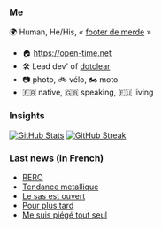 ### Me

🌍 Human, He/His, « [footer de merde](https://open-time.net/post/2013/07/17/La-veritable-histoire-du-Footer-de-merde-) » 
* 🏠 https://open-time.net 
* 🛠️ Lead dev' of [dotclear](https://git.dotclear.org/dev/dotclear)
* 📷 photo, 🚲 vélo, 🏍️ moto 
* 🇫🇷 native, 🇬🇧 speaking, 🇪🇺 living

### Insights

[![GitHub Stats](https://github-readme-stats-sigma-five.vercel.app/api?username=franck-paul)](https://github.com/franck-paul)
[![GitHub Streak](https://github-readme-streak-stats.herokuapp.com?user=franck-paul)](https://git.io/streak-stats)

### Last news (in French)

<!-- BLOG-POST-LIST:START -->
- [RERO](https://open-time.net/post/2023/09/01/RERO)
- [Tendance metallique](https://open-time.net/post/2023/08/31/Tendance-metallique)
- [Le sas est ouvert](https://open-time.net/post/2023/08/30/Le-sas-est-ouvert)
- [Pour plus tard](https://open-time.net/post/2023/08/29/Pour-plus-tard)
- [Me suis piégé tout seul](https://open-time.net/post/2023/08/28/Me-suis-piege-tout-seul)
<!-- BLOG-POST-LIST:END -->
